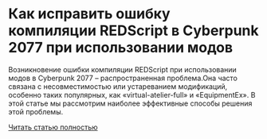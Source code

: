 # Как исправить ошибку компиляции REDScript в Cyberpunk 2077 при использовании модов



Возникновение ошибки компиляции REDScript при использовании модов в Cyberpunk 2077 – распространенная проблема.Она часто связана с несовместимостью или устареванием модификаций, особенно таких популярных, как «virtual-atelier-full» и «EquipmentEx». В этой статье мы рассмотрим наиболее эффективные способы решения этой проблемы.

[Читать статью полностью](https://xyberbara.com/gaming/redscript-cyberpunk-2077/)

